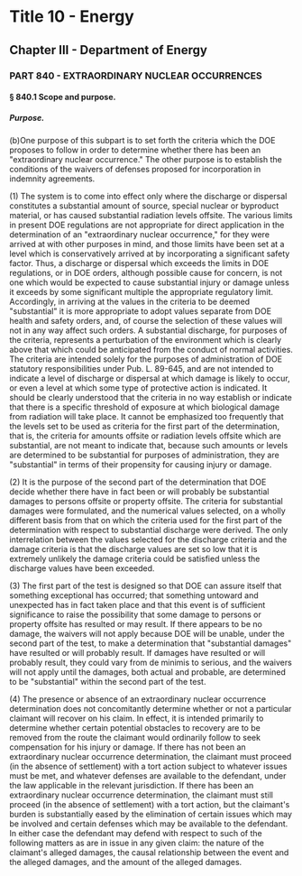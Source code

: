 
# Title 10 - Energy
## Chapter III - Department of Energy
### PART 840 - EXTRAORDINARY NUCLEAR OCCURRENCES
#### § 840.1 Scope and purpose.
##### Purpose.

(b)One purpose of this subpart is to set forth the criteria which the DOE proposes to follow in order to determine whether there has been an "extraordinary nuclear occurrence." The other purpose is to establish the conditions of the waivers of defenses proposed for incorporation in indemnity agreements.

(1) The system is to come into effect only where the discharge or dispersal constitutes a substantial amount of source, special nuclear or byproduct material, or has caused substantial radiation levels offsite. The various limits in present DOE regulations are not appropriate for direct application in the determination of an "extraordinary nuclear occurrence," for they were arrived at with other purposes in mind, and those limits have been set at a level which is conservatively arrived at by incorporating a significant safety factor. Thus, a discharge or dispersal which exceeds the limits in DOE regulations, or in DOE orders, although possible cause for concern, is not one which would be expected to cause substantial injury or damage unless it exceeds by some significant multiple the appropriate regulatory limit. Accordingly, in arriving at the values in the criteria to be deemed "substantial" it is more appropriate to adopt values separate from DOE health and safety orders, and, of course the selection of these values will not in any way affect such orders. A substantial discharge, for purposes of the criteria, represents a perturbation of the environment which is clearly above that which could be anticipated from the conduct of normal activities. The criteria are intended solely for the purposes of administration of DOE statutory responsibilities under Pub. L. 89-645, and are not intended to indicate a level of discharge or dispersal at which damage is likely to occur, or even a level at which some type of protective action is indicated. It should be clearly understood that the criteria in no way establish or indicate that there is a specific threshold of exposure at which biological damage from radiation will take place. It cannot be emphasized too frequently that the levels set to be used as criteria for the first part of the determination, that is, the criteria for amounts offsite or radiation levels offsite which are substantial, are not meant to indicate that, because such amounts or levels are determined to be substantial for purposes of administration, they are "substantial" in terms of their propensity for causing injury or damage.

(2) It is the purpose of the second part of the determination that DOE decide whether there have in fact been or will probably be substantial damages to persons offsite or property offsite. The criteria for substantial damages were formulated, and the numerical values selected, on a wholly different basis from that on which the criteria used for the first part of the determination with respect to substantial discharge were derived. The only interrelation between the values selected for the discharge criteria and the damage criteria is that the discharge values are set so low that it is extremely unlikely the damage criteria could be satisfied unless the discharge values have been exceeded.

(3) The first part of the test is designed so that DOE can assure itself that something exceptional has occurred; that something untoward and unexpected has in fact taken place and that this event is of sufficient significance to raise the possibility that some damage to persons or property offsite has resulted or may result. If there appears to be no damage, the waivers will not apply because DOE will be unable, under the second part of the test, to make a determination that "substantial damages" have resulted or will probably result. If damages have resulted or will probably result, they could vary from de minimis to serious, and the waivers will not apply until the damages, both actual and probable, are determined to be "substantial" within the second part of the test.

(4) The presence or absence of an extraordinary nuclear occurrence determination does not concomitantly determine whether or not a particular claimant will recover on his claim. In effect, it is intended primarily to determine whether certain potential obstacles to recovery are to be removed from the route the claimant would ordinarily follow to seek compensation for his injury or damage. If there has not been an extraordinary nuclear occurrence determination, the claimant must proceed (in the absence of settlement) with a tort action subject to whatever issues must be met, and whatever defenses are available to the defendant, under the law applicable in the relevant jurisdiction. If there has been an extraordinary nuclear occurrence determination, the claimant must still proceed (in the absence of settlement) with a tort action, but the claimant's burden is substantially eased by the elimination of certain issues which may be involved and certain defenses which may be available to the defendant. In either case the defendant may defend with respect to such of the following matters as are in issue in any given claim: the nature of the claimant's alleged damages, the causal relationship between the event and the alleged damages, and the amount of the alleged damages.
